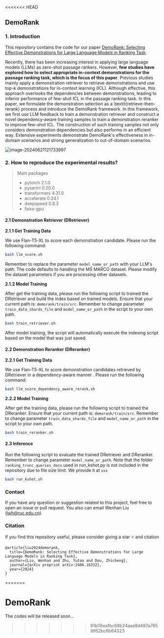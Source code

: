 <<<<<<< HEAD
## DemoRank

### 1. Introduction

This repository contains the code for our paper [DemoRank: Selecting Effective Demonstrations for Large Language Models in Ranking Task](xxx). 

Recently, there has been increasing interest in applying large language models (LLMs) as zero-shot passage rankers. However, **few studies have explored how to select appropriate in-context demonstrations for the passage ranking task, which is the focus of this paper**. Previous studies mainly apply a demonstration retriever to retrieve demonstrations and use top-$k$ demonstrations for in-context learning (ICL). Although effective, this approach overlooks the dependencies between demonstrations, leading to inferior performance of few-shot ICL in the passage ranking task. In this paper, we formulate the demonstration selection as a \textit{retrieve-then-rerank} process and introduce the DemoRank framework. In this framework, we first use LLM feedback to train a demonstration retriever and construct a novel dependency-aware training samples to train a demonstration reranker to improve few-shot ICL. The construction of such training samples not only considers demonstration dependencies but also performs in an efficient way. Extensive experiments demonstrate DemoRank's effectiveness in in-domain scenarios and strong generalization to out-of-domain scenarios.

![image-20240621121733997](https://8421bcd.oss-cn-beijing.aliyuncs.com/img/image-20240621121733997.png)

### 2. How to reproduce the experimental results?

> Main packages
>
> - pytorch 2.1.0
> - pyserini 0.20.0
> - transformers 4.31.0
> - accelerate 0.24.1
> - deepspeed 0.8.3
> - faiss-gpu

#### 2.1 Demonstration Retriever (DRetriever)

**2.1.1 Get Training Data**

We use Flan-T5-XL to score each demonstration candidate. Please run the following command:

```bash
bash llm_score.sh
```

Remember to replace the parameter `model_name_or_path` with your LLM's path. The code defaults to handling the MS MARCO dataset. Please modify the dataset parameters if you are processing other datasets.

**2.1.2 Model Training**

After get the training data, please run the following script to trained the DRetriever and build the index based on trained models. Ensure that your current path is: `demorank/train/src`. Remember to change parameter `train_data_shards_file` and `model_name_or_path` in the script to your own path.

```bash
bash train_retriever.sh
```

 After model training, the script will automatically execute the indexing script based on the model that was just saved. 

#### 2.2 Demonstration Reranker (DReranker)

**2.2.1 Get Training Data**

We use Flan-T5-XL to score demonstration candidates retrieved by DRetriever in a dependency-aware manner . Please run the following command:

```bash
bash llm_score_dependency_aware_rerank.sh
```

**2.2.2 Model Training**

After get the training data, please run the following script to trained the DReranker. Ensure that your current path is: `demorank/train/src`. Remember to change parameter `train_data_shards_file` and `model_name_or_path` in the script to your own path.

```bash
bash train_reranker.sh
```

#### 2.3 Inference

Run the following script to evaluate the trained DRetriever and DReranker. Remember to change parameter `model_name_or_path`. Note that the folder `ranking_trunc_queries_docs` used in run_kshot.py is not included in the repository due to file size limit. We provide it at `xxx`

```bash
bash run_kshot.sh
```

### Contact

If you have any question or suggestion related to this project, feel free to open an issue or pull request. You also can email Wenhan Liu ([lwh@ruc.edu.cn](mailto:lwh@ruc.edu.cn)).

### Citation

If you find this repository useful, please consider giving a star ⭐ and citation

```
@article{liu2024demorank,
  title={DemoRank: Selecting Effective Demonstrations for Large Language Models in Ranking Task},
  author={Liu, Wenhan and Zhu, Yutao and Dou, Zhicheng},
  journal={arXiv preprint arXiv:2406.16332},
  year={2024}
}
```
=======
# DemoRank
The codes will be released soon...
>>>>>>> 91b06eafbc68b24aae8d487a7659952bc6b64323
